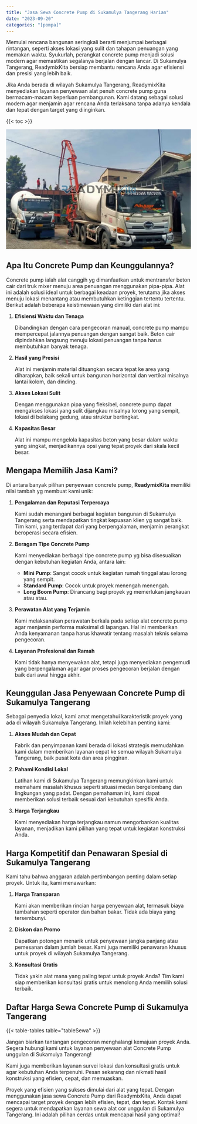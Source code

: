 ```yaml
---
title: "Jasa Sewa Concrete Pump di Sukamulya Tangerang Harian"
date: "2023-09-20"
categories: "[pompa]"
---
```


Memulai rencana bangunan seringkali berarti menjumpai berbagai rintangan, seperti akses lokasi yang sulit dan tahapan penuangan yang memakan waktu. Syukurlah, perangkat concrete pump menjadi solusi modern agar memastikan segalanya berjalan dengan lancar. Di Sukamulya Tangerang, ReadymixKita bersiap membantu rencana Anda agar efisiensi dan presisi yang lebih baik.

Jika Anda berada di wilayah Sukamulya Tangerang, ReadymixKita menyediakan layanan penyewaan alat penuh concrete pump guna bermacam-macam keperluan pembangunan. Kami datang sebagai solusi modern agar menjamin agar rencana Anda terlaksana tanpa adanya kendala dan tepat dengan target yang diinginkan.

{{< toc >}}

![Jasa Sewa Concrete Pump di Sukamulya Tangerang Harian](/images/pompa/sewa-pompa-20.jpg)

## Apa Itu Concrete Pump dan Keunggulannya?

Concrete pump ialah alat canggih yg dimanfaatkan untuk mentransfer beton cair dari truk mixer menuju area penuangan menggunakan pipa-pipa. Alat ini adalah solusi ideal untuk berbagai keadaan proyek, terutama jika akses menuju lokasi menantang atau membutuhkan ketinggian tertentu tertentu. Berikut adalah beberapa keistimewaan yang dimiliki dari alat ini:

1. **Efisiensi Waktu dan Tenaga**

   Dibandingkan dengan cara pengecoran manual, concrete pump mampu mempercepat jalannya penuangan dengan sangat baik. Beton cair dipindahkan langsung menuju lokasi penuangan tanpa harus membutuhkan banyak tenaga.

2. **Hasil yang Presisi**

   Alat ini menjamin material dituangkan secara tepat ke area yang diharapkan, baik sekali untuk bangunan horizontal dan vertikal misalnya lantai kolom, dan dinding.

3. **Akses Lokasi Sulit**

   Dengan menggunakan pipa yang fleksibel, concrete pump dapat mengakses lokasi yang sulit dijangkau misalnya lorong yang sempit, lokasi di belakang gedung, atau struktur bertingkat.

4. **Kapasitas Besar**

   Alat ini mampu mengelola kapasitas beton yang besar dalam waktu yang singkat, menjadikannya opsi yang tepat proyek dari skala kecil besar.

## Mengapa Memilih Jasa Kami?

Di antara banyak pilihan penyewaan concrete pump, **ReadymixKita** memiliki nilai tambah yg membuat kami unik:

1. **Pengalaman dan Reputasi Terpercaya**

   Kami sudah menangani berbagai kegiatan bangunan di Sukamulya Tangerang serta mendapatkan tingkat kepuasan klien yg sangat baik. Tim kami, yang terdapat dari yang berpengalaman, menjamin perangkat beroperasi secara efisien.

2. **Beragam Tipe Concrete Pump**

   Kami menyediakan berbagai tipe concrete pump yg bisa disesuaikan dengan kebutuhan kegiatan Anda, antara lain:
   - **Mini Pump**: Sangat cocok untuk kegiatan rumah tinggal atau lorong yang sempit.
   - **Standard Pump**: Cocok untuk proyek menengah menengah.
   - **Long Boom Pump**: Dirancang bagi proyek yg memerlukan jangkauan atau atau.

3. **Perawatan Alat yang Terjamin**

   Kami melaksanakan perawatan berkala pada setiap alat concrete pump agar menjamin performa maksimal di lapangan. Hal ini memberikan Anda kenyamanan tanpa harus khawatir tentang masalah teknis selama pengecoran.

4. **Layanan Profesional dan Ramah**

   Kami tidak hanya menyewakan alat, tetapi juga menyediakan pengemudi yang berpengalaman agar agar proses pengecoran berjalan dengan baik dari awal hingga akhir.

## Keunggulan Jasa Penyewaan Concrete Pump di Sukamulya Tangerang

Sebagai penyedia lokal, kami amat mengetahui karakteristik proyek yang ada di wilayah Sukamulya Tangerang. Inilah kelebihan penting kami:

1. **Akses Mudah dan Cepat**

   Fabrik dan penyimpanan kami berada di lokasi strategis memudahkan kami dalam memberikan layanan cepat ke semua wilayah Sukamulya Tangerang, baik pusat kota dan area pinggiran.

2. **Pahami Kondisi Lokal**

   Latihan kami di Sukamulya Tangerang memungkinkan kami untuk memahami masalah khusus seperti situasi medan bergelombang dan lingkungan yang padat. Dengan pemahaman ini, kami dapat memberikan solusi terbaik sesuai dari kebutuhan spesifik Anda.

3. **Harga Terjangkau**

   Kami menyediakan harga terjangkau namun mengorbankan kualitas layanan, menjadikan kami pilihan yang tepat untuk kegiatan konstruksi Anda.

## Harga Kompetitif dan Penawaran Spesial di Sukamulya Tangerang

Kami tahu bahwa anggaran adalah pertimbangan penting dalam setiap proyek. Untuk itu, kami menawarkan:

1. **Harga Transparan**

   Kami akan memberikan rincian harga penyewaan alat, termasuk biaya tambahan seperti operator dan bahan bakar. Tidak ada biaya yang tersembunyi.

2. **Diskon dan Promo**

   Dapatkan potongan menarik untuk penyewaan jangka panjang atau pemesanan dalam jumlah besar. Kami juga memiliki penawaran khusus untuk proyek di wilayah Sukamulya Tangerang.

3. **Konsultasi Gratis**

   Tidak yakin alat mana yang paling tepat untuk proyek Anda? Tim kami siap memberikan konsultasi gratis untuk menolong Anda memilih solusi terbaik.

## Daftar Harga Sewa Concrete Pump di Sukamulya Tangerang

{{< table-tables table="tableSewa" >}}

Jangan biarkan tantangan pengecoran menghalangi kemajuan proyek Anda. Segera hubungi kami untuk layanan penyewaan alat Concrete Pump unggulan di Sukamulya Tangerang!

Kami juga memberikan layanan survei lokasi dan konsultasi gratis untuk agar kebutuhan Anda terpenuhi. Pesan sekarang dan nikmati hasil konstruksi yang efisien, cepat, dan memuaskan.

Proyek yang efisien yang sukses dimulai dari alat yang tepat. Dengan menggunakan jasa sewa Concrete Pump dari ReadymixKita, Anda dapat mencapai target proyek dengan lebih efisien, tepat, dan tepat. Kontak kami segera untuk mendapatkan layanan sewa alat cor unggulan di Sukamulya Tangerang. Ini adalah pilihan cerdas untuk mencapai hasil yang optimal!